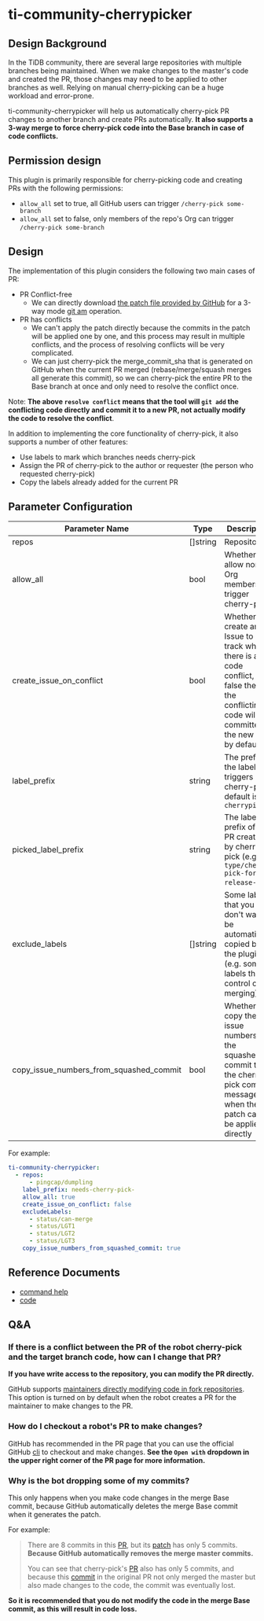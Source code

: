 # ti-community-cherrypicker

## Design Background

In the TiDB community, there are several large repositories with multiple branches being maintained. When we make changes to the master's code and created the PR, those changes may need to be applied to other branches as well. Relying on manual cherry-picking can be a huge workload and error-prone.

ti-community-cherrypicker will help us automatically cherry-pick PR changes to another branch and create PRs automatically. **It also supports a 3-way merge to force cherry-pick code into the Base branch in case of code conflicts.**

## Permission design

This plugin is primarily responsible for cherry-picking code and creating PRs with the following permissions:

- `allow_all` set to true, all GitHub users can trigger `/cherry-pick some-branch`
- `allow_all` set to false, only members of the repo's Org can trigger `/cherry-pick some-branch`

## Design

The implementation of this plugin considers the following two main cases of PR:

- PR Conflict-free
  - We can directly download [the patch file provided by GitHub](https://stackoverflow.com/questions/6188591/download-github-pull-request-as-unified-diff) for a 3-way mode [git am](https://git-scm.com/docs/git-am) operation.
- PR has conflicts
  - We can't apply the patch directly because the commits in the patch will be applied one by one, and this process may result in multiple conflicts, and the process of resolving conflicts will be very complicated.
  - We can just cherry-pick the merge_commit_sha that is generated on GitHub when the current PR merged (rebase/merge/squash merges all generate this commit), so we can cherry-pick the entire PR to the Base branch at once and only need to resolve the conflict once.

Note: **The above `resolve conflict` means that the tool will `git add` the conflicting code directly and commit it to a new PR, not actually modify the code to resolve the conflict**.

In addition to implementing the core functionality of cherry-pick, it also supports a number of other features:

- Use labels to mark which branches needs cherry-pick
- Assign the PR of cherry-pick to the author or requester (the person who requested cherry-pick)
- Copy the labels already added for the current PR

## Parameter Configuration 

| Parameter Name                          | Type     | Description                                                                                                                                      |
|-----------------------------------------|----------|--------------------------------------------------------------------------------------------------------------------------------------------------|
| repos                                   | []string | Repositories                                                                                                                                     |
| allow_all                               | bool     | Whether to allow non-Org members to trigger cherry-pick                                                                                          |
| create_issue_on_conflict                | bool     | Whether to create an Issue to track when there is a code conflict, if false then the conflicting code will be committed to the new PR by default |
| label_prefix                            | string   | The prefix of the label that triggers cherry-pick, default is `cherrypick/`                                                                      |
| picked_label_prefix                     | string   | The label prefix of the PR created by cherry-pick (e.g. `type/cherry-pick-for-release-5.0`)                                                      |
| exclude_labels                          | []string | Some labels that you don't want to be automatically copied by the plugin (e.g. some labels that control code merging)                            |
| copy_issue_numbers_from_squashed_commit | bool     | Whether to copy the issue numbers in the squashed commit to the cherry-pick commit message when the patch cannot be applied directly             |

For example:

```yml
ti-community-cherrypicker:
  - repos:
      - pingcap/dumpling
    label_prefix: needs-cherry-pick-
    allow_all: true
    create_issue_on_conflict: false
    excludeLabels:
      - status/can-merge
      - status/LGT1
      - status/LGT2
      - status/LGT3
    copy_issue_numbers_from_squashed_commit: true
```

## Reference Documents

- [command help](https://prow.tidb.net/command-help?repo=ti-community-infra%2Ftest-live#merge)
- [code](https://github.com/ti-community-infra/tichi/tree/master/internal/pkg/externalplugins/merge)

## Q&A

### If there is a conflict between the PR of the robot cherry-pick and the target branch code, how can I change that PR?

**If you have write access to the repository, you can modify the PR directly.** 

GitHub supports [maintainers directly modifying code in fork repositories](https://docs.github.com/en/github/collaborating-with-issues-and-pull-requests/allowing-changes-to-a-pull-request-branch-created-from-a-fork). This option is turned on by default when the robot creates a PR for the maintainer to make changes to the PR.

### How do I checkout a robot's PR to make changes?

GitHub has recommended in the PR page that you can use the official GitHub [cli](https://github.com/cli/cli) to checkout and make changes. **See the `Open with` dropdown in the upper right corner of the PR page for more information.**

### Why is the bot dropping some of my commits?

This only happens when you make code changes in the merge Base commit, because GitHub automatically deletes the merge Base commit when it generates the patch.

For example:
> 
> There are 8 commits in this [PR](https://github.com/pingcap/dm/pull/1638), but its [patch](https://patch-diff.githubusercontent.com/raw/pingcap/dm/pull/1638.patch) has only 5 commits. **Because GitHub automatically removes the merge master commits.**
> 
> You can see that cherry-pick's [PR](https://github.com/pingcap/dm/pull/1650) also has only 5 commits, and because this [commit](https://github.com/pingcap/dm/pull/1638/commits/8c08720653a6904a029e76bd66d499ef73c385fc) in the original PR not only merged the master but also made changes to the code, the commit was eventually lost.

**So it is recommended that you do not modify the code in the merge Base commit, as this will result in code loss.**


